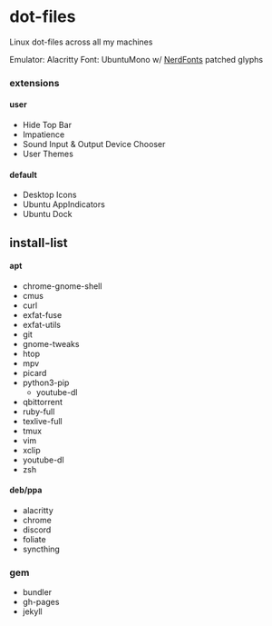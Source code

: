 # dot-files
Linux dot-files across all my machines

Emulator: Alacritty
Font: UbuntuMono w/ [NerdFonts](https://github.com/ryanoasis/nerd-fonts) patched glyphs

### extensions
#### user
- Hide Top Bar
- Impatience
- Sound Input & Output Device Chooser
- User Themes

#### default
- Desktop Icons
- Ubuntu AppIndicators
- Ubuntu Dock

## install-list
#### apt
- chrome-gnome-shell
- cmus
- curl
- exfat-fuse
- exfat-utils
- git
- gnome-tweaks
- htop
- mpv
- picard
- python3-pip
    - youtube-dl
- qbittorrent
- ruby-full
- texlive-full
- tmux
- vim
- xclip
- youtube-dl
- zsh

#### deb/ppa
- alacritty
- chrome
- discord
- foliate
- syncthing

### gem
- bundler
- gh-pages
- jekyll
